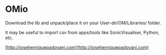 # OMio

Download the lib and unpack/place it on your User-dir/OM/Libraries/ folder.

It may be useful to import csv from apps/tools like SonicVisualiser, Python, etc.

[http://josehenriquepadovani.com](http://josehenriquepadovani.com)
